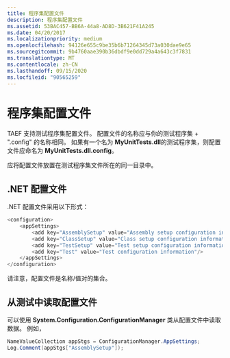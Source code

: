 ```yaml
---
title: 程序集配置文件
description: 程序集配置文件
ms.assetid: 53BAC457-BB6A-44a8-AD8D-3B621F41A245
ms.date: 04/20/2017
ms.localizationpriority: medium
ms.openlocfilehash: 94126e655c9be35b6b71264345d73a030dae9e65
ms.sourcegitcommit: 9b4760aae390b36dbdf9e0dd729a4a643c3f7831
ms.translationtype: MT
ms.contentlocale: zh-CN
ms.lasthandoff: 09/15/2020
ms.locfileid: "90565259"
---
```

# <a name="assembly-config-files"></a>程序集配置文件


TAEF 支持测试程序集配置文件。 配置文件的名称应与你的测试程序集 + ".config" 的名称相同。 如果有一个名为 **MyUnitTests.dll**的测试程序集，则配置文件应命名为 **MyUnitTests.dll.config**。

应将配置文件放置在测试程序集文件所在的同一目录中。

## <a name="span-iddotnet_cfspanspan-iddotnet_cfspannet-configuration-files"></a><span id="dotnet_cf"></span><span id="DOTNET_CF"></span>.NET 配置文件


.NET 配置文件采用以下形式：

```cpp
<configuration>
    <appSettings>
        <add key="AssemblySetup" value="Assembly setup configuration information"/>
        <add key="ClassSetup" value="Class setup configuration information"/>
        <add key="TestSetup" value="Test setup configuration information"/>
        <add key="Test" value="Test configuration information"/>
    </appSettings>
</configuration>
```

请注意，配置文件是名称/值对的集合。

## <a name="span-idreading_cfspanspan-idreading_cfspanreading-the-configuration-file-from-your-tests"></a><span id="reading_cf"></span><span id="READING_CF"></span>从测试中读取配置文件


可以使用 **System.Configuration.ConfigurationManager** 类从配置文件中读取数据。 例如，

```cs
NameValueCollection appStgs = ConfigurationManager.AppSettings;
Log.Comment(appStgs["AssemblySetup"]);
```

 

 





